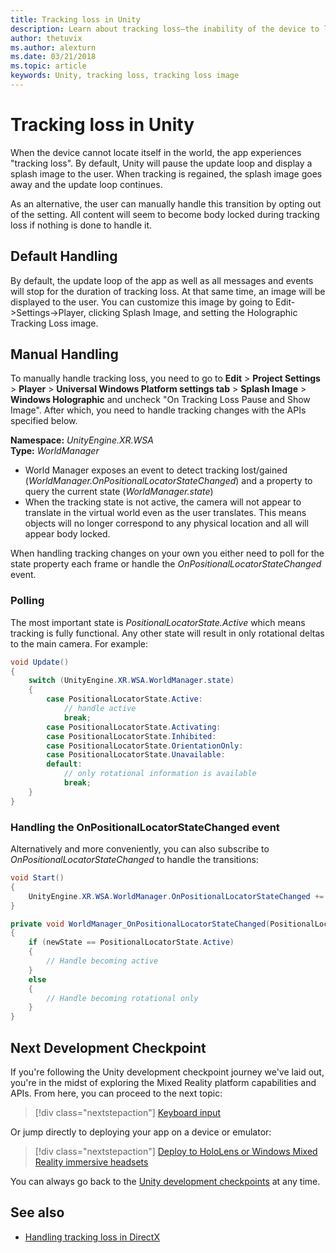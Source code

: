 ```yaml
---
title: Tracking loss in Unity
description: Learn about tracking loss—the inability of the device to locate itself in the world—and the default and manual techniques for handling it.
author: thetuvix
ms.author: alexturn
ms.date: 03/21/2018
ms.topic: article
keywords: Unity, tracking loss, tracking loss image
---
```




# Tracking loss in Unity

When the device cannot locate itself in the world, the app experiences "tracking loss". By default, Unity will pause the update loop and display a splash image to the user. When tracking is regained, the splash image goes away and the update loop continues.

As an alternative, the user can manually handle this transition by opting out of the setting. All content will seem to become body locked during tracking loss if nothing is done to handle it.

## Default Handling

By default, the update loop of the app as well as all messages and events will stop for the duration of tracking loss. At that same time, an image will be displayed to the user. You can customize this image by going to Edit->Settings->Player, clicking Splash Image, and setting the Holographic Tracking Loss image.

## Manual Handling

To manually handle tracking loss, you need to go to **Edit** > **Project Settings** > **Player** > **Universal Windows Platform settings tab** > **Splash Image** > **Windows Holographic** and uncheck "On Tracking Loss Pause and Show Image". After which, you need to handle tracking changes with the APIs specified below.

**Namespace:** *UnityEngine.XR.WSA*<br>
**Type:** *WorldManager*

* World Manager exposes an event to detect tracking lost/gained (*WorldManager.OnPositionalLocatorStateChanged*) and a property to query the current state (*WorldManager.state*)
* When the tracking state is not active, the camera will not appear to translate in the virtual world even as the user translates. This means objects will no longer correspond to any physical location and all will appear body locked.

When handling tracking changes on your own you either need to poll for the state property each frame or handle the *OnPositionalLocatorStateChanged* event.

### Polling

The most important state is *PositionalLocatorState.Active* which means tracking is fully functional. Any other state will result in only rotational deltas to the main camera. For example:

```cs
void Update()
{
    switch (UnityEngine.XR.WSA.WorldManager.state)
    {
        case PositionalLocatorState.Active:
            // handle active
            break;
        case PositionalLocatorState.Activating:
        case PositionalLocatorState.Inhibited:
        case PositionalLocatorState.OrientationOnly:
        case PositionalLocatorState.Unavailable:
        default:
            // only rotational information is available
            break;
    }
}
```

### Handling the OnPositionalLocatorStateChanged event

Alternatively and more conveniently, you can also subscribe to *OnPositionalLocatorStateChanged* to handle the transitions:

```cs
void Start()
{
    UnityEngine.XR.WSA.WorldManager.OnPositionalLocatorStateChanged += WorldManager_OnPositionalLocatorStateChanged;
}

private void WorldManager_OnPositionalLocatorStateChanged(PositionalLocatorState oldState, PositionalLocatorState newState)
{
    if (newState == PositionalLocatorState.Active)
    {
        // Handle becoming active
    }
    else
    {
        // Handle becoming rotational only
    }
}
```

## Next Development Checkpoint

If you're following the Unity development checkpoint journey we've laid out, you're in the midst of exploring the Mixed Reality platform capabilities and APIs. From here, you can proceed to the next topic: 

> [!div class="nextstepaction"]
> [Keyboard input](keyboard-input-in-unity.md)

Or jump directly to deploying your app on a device or emulator:

> [!div class="nextstepaction"]
> [Deploy to HoloLens or Windows Mixed Reality immersive headsets](using-visual-studio.md)

You can always go back to the [Unity development checkpoints](unity-development-overview.md#3-platform-capabilities-and-apis) at any time.

## See also
* [Handling tracking loss in DirectX](coordinate-systems-in-directx.md#handling-tracking-loss)
